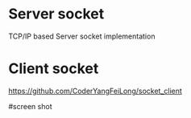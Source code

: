 # Server socket
TCP/IP based Server socket implementation 

# Client socket
https://github.com/CoderYangFeiLong/socket_client

#screen shot
